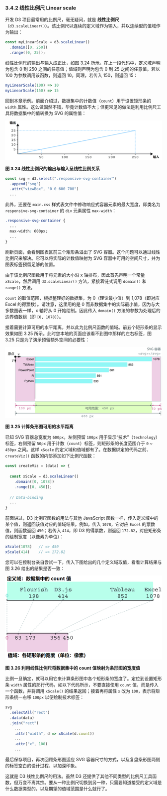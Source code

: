 ### 3.4.2 线性比例尺 Linear scale

开发 D3 项目最常用的比例尺，毫无疑问，就是 **线性比例尺**（`d3.scaleLinear()`）。该比例尺以连续的定义域作为输入，并以连续型的值域作为输出：

```js
const myLinearScale = d3.scaleLinear()
  .domain([0, 250])
  .range([0, 25]);
```

线性比例尺的输出与输入成正比，如图 3.24 所示。在上一段代码中，定义域声明为包含 0 到 250 之间的任意值；值域则声明为包含 0 到 25 之间的任意值。若以 100 为参数调用该函数，则返回 10。同理，若传入 150，则返回 15：

```js
myLinearScale(100) => 10
myLinearScale(150) => 15
```

回到本章示例。前面介绍过，数据集中的计数值（`count`）用于设置矩形条的 `width` 属性。这么做固然不错，毕竟计数值不大；但更常见的做法是利用比例尺工具将数据集中的值转换为 SVG 的属性值：

![](../../../assets/3.24.1.png)

**图 3.24 线性比例尺的输出与输入呈线性比例关系**

```js
const svg = d3.select(".responsive-svg-container")
  .append("svg")
  .attr("viewBox", "0 0 600 700")
  ...
```

此外，还要在 `main.css` 样式表文件中修改响应式容器元素的最大宽度，即类名为 `responsive-svg-container` 的 `div` 元素属性 `max-width`：

```css
.responsive-svg-container {
  ...
  max-width: 600px;
  ...
}
```

刷新页面，会看到图表区前三个矩形条溢出了 SVG 容器。这个问题可以通过线性比例尺来解决。它可以将实际的计数值映射为 SVG 容器中可用的空间尺寸，并为图表标签预留足够的位置。

由于该比例尺函数用于将元素的大小沿 x 轴排布，因此首先声明一个常量 `xScale`，然后调用 `d3.scaleLinear()` 方法，紧接着链式调用 `domain()` 和 `range()` 方法。

`count` 的取值范围，根据整理好的数据集，为 0（理论最小值）到 1,078（即对应 Excel 的得票数）。请注意，这里用的是 0 而非数据集中的实际最小值，因为与大多数图表一样，x 轴将从 0 开始绘制。因此传入 `domain()` 方法的参数为处理后的边界值数组（即 `[0, 1078]`）。

接着需要计算可用的水平距离，并以此为比例尺函数的值域。前五个矩形条的显示效果如图 3.25 所示。此时您本地的页面应该看不到图中那样的左右标签，图 3.25 只是为了演示预留额外空间的必要性：

![](../../../assets/3.25.1.png)

**图 3.25 计算条形图可用的水平距离**

已知 SVG 容器总宽度为 `600px`，左侧预留 `100px` 用于显示“技术”（`technology`）标签，右侧预留 `50px` 用于计数（`count`）标签，则矩形条的长度范围介于 `0` ~ `450px` 之间。这样 `xScale` 的定义域和值域都有了。在数据绑定的代码之前、`createViz()` 函数的内部添加如下比例尺函数：

```js
const createViz = (data) => {

  const xScale = d3.scaleLinear()
    .domain([0, 1078])
    .range([0, 450]);

  // Data-binding
  ...
}
```

前面讲过，D3 比例尺函数的用法与其他 JavaScript 函数一样，传入定义域中的某个值，则返回该值对应的值域结果。例如，传入 `1078`，它对应 `Excel` 的票数值，则函数返回 `450`；若传入 `414`，即 D3 的得票数，则返回 `172.82`，对应矩形条的绘制宽度（以像素为单位）：

```js
xScale(1078)   // => 450
xScale(414)    // => 172.82
```

您可以在控制台亲自尝试一下，传入下图给出的几个定义域取值，看看计算结果与图 3.26 给出的结果是否一致：

![](../../../assets/3.26.1.png)

**图 3.26 利用线性比例尺将数据集中的 count 值映射为条形图的宽度值**

比例一旦确定，就可以用它来计算条形图中各个矩形条的宽度了。定位到设置矩形条 `width` 属性的那行代码，如以下代码所示，不要直接使用 `count` 值，而是传入一个函数，并将调用 `xScale()` 的结果返回；接着再将属性 `x` 改为 `100`，表示将矩形条统一右移 `100px` 以便绘制技术标签：

```js
svg
  .selectAll("rect")
  .data(data)
  .join("rect")
    ...
    .attr("width", d => xScale(d.count))
    ...
    .attr("x", 100)
    ...
```

最后保存项目，再次回顾条形图适应 SVG 容器尺寸的方式，以及复盘条形图两侧的标签空白的设计过程，以加深印象。

这就是 D3 线性比例尺的用法。虽然 D3 还提供了其他不同类型的比例尺工具函数，但万变不离其宗。要从一种比例尺切换到另一种，只需要知道接受的定义域是什么数据类型的，以及期望的值域范围是什么就行了。
